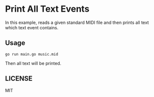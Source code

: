 # Print All Text Events

In this example, reads a given standard MIDI file and then prints all text  which text event contains.

## Usage

```console
go run main.go music.mid
```

Then all text will be printed.

## LICENSE

MIT
